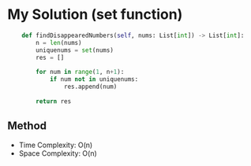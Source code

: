 # My Solution (set function)
```Python
    def findDisappearedNumbers(self, nums: List[int]) -> List[int]:
        n = len(nums)
        uniquenums = set(nums)
        res = []
        
        for num in range(1, n+1):
            if num not in uniquenums:
                res.append(num)
                
        return res
```

## Method
- Time Complexity: O(n)
- Space Complexity: O(n)

